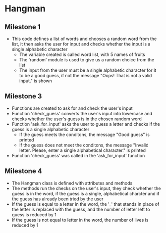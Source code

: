 # Hangman
## Milestone 1
- This code defines a list of words and chooses a random word from the list, it then asks the user for input and checks whether the input is a single alphabetic character
  - The variable created is called word list, with 5 names of fruits
  - The 'random' module is used to give us a random choice from the list
  - The input from the user must be a single alphabetic character for it to be a good guess, if not the message "Oops! That is not a valid input." is shown
  
## Milestone 3
- Functions are created to ask for and check the user's input
- Function 'check_guess' converts the user's input into lowercase and checks whether the user's guess is in the chosen random word
- Function 'ask_for_input' asks the user to guess a letter and checks if the guess is a single alphabetic character
  - If the guess meets the conditons, the message "Good guess" is printed
  - If the guess does not meet the conditons, the message "Invalid letter. Please, enter a single alphabetical character." is printed
- Function 'check_guess' was called in the 'ask_for_input' function

## Milestone 4
- The Hangman class is defined with attributes and methods
- The methods run the checks on the user's input, they check whether the guess is in the word, if the guess is a single, alphabetical charcter and if the guess has already been tried by the user
- If the guess is equal to a letter in the word, the '_' that stands in place of the letter is replaced with the guess, and the number of letter left to guess is reduced by 1
- If the guess is not equal to  letter in the word, the number of lives is reduced by 1

